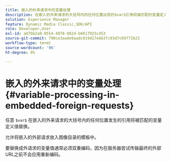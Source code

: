 ```yaml
---
title: 嵌入的外来请求中的变量处理
description: 在嵌入的外来请求的大括号内的任何位置出现的$var$引用将被匹配的变量定义值替换。
solution: Experience Manager
feature: Dynamic Media Classic,SDK/API
role: Developer,User
exl-id: a87bb2a0-0554-4978-982d-b6617925cd53
source-git-commit: 790ce3aa4e9aadc019d17e663fc93d7c69772b23
workflow-type: tm+mt
source-wordcount: '96'
ht-degree: 0%

---
```


# 嵌入的外来请求中的变量处理{#variable-processing-in-embedded-foreign-requests}

任意 `$var$` 在嵌入的外来请求的大括号内的任何位置发生的引用将被匹配的变量定义值替换。

允许将嵌入的外部请求放入图像目录的模板中。

要替换成外请求的变量值通常必须双重编码，因为在服务器尝试传输最终的外部URL之前不会应用重新编码。
